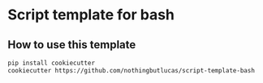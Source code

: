 # Script template for bash

## How to use this template

```bash
pip install cookiecutter
cookiecutter https://github.com/nothingbutlucas/script-template-bash
```

